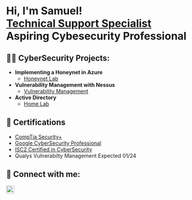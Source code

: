 <h1>Hi, I'm Samuel! <br/><a href="https://www.linkedin.com/in/samuel-fajuyi">Technical Support Specialist</a> <br/> Aspiring Cybesecurity Professional
<h2>👨‍💻 CyberSecurity Projects:</h2>

- <b>Implementing a Honeynet in Azure </b>
  - [Honeynet Lab](https://github.com/samuelfajuyi35/Honeynet-in-Azure-Sentinel-SIEM)
- <b>Vulnerability Management with Nessus</b>
  - [Vulnerability Management](https://github.com/samuelfajuyi35/Vulnerability-Management-with-Nessus) 
- <b>Active Directory</b>
  - [Home Lab](https://github.com/samuelfajuyi35/Active-Directory-Home-Lab)

<h2>📝 Certifications</h2>

- [CompTia Security+](https://www.credly.com/earner/earned/badge/f9733a4e-ad6f-48b9-9d58-07564378c8e6)
- [Google CyberSecurity Professional](https://www.credly.com/earner/earned/badge/dbb400ff-b19c-4207-9517-320b83821ae1)
- [ISC2 Certified in CyberSecurity](https://www.credly.com/earner/earned/badge/57044542-43d2-4827-8de3-1821d39ed2ec)
- Qualys Vulnerabilty Management Expected 01/24

<h2> 🤳 Connect with me:</h2>

[<img align="left" alt="SamuelFajuyi | LinkedIn" width="22px" src="https://cdn.jsdelivr.net/npm/simple-icons@v3/icons/linkedin.svg" />][linkedin]

[linkedin]: https://www.linkedin.com/in/samuel-fajuyi/


